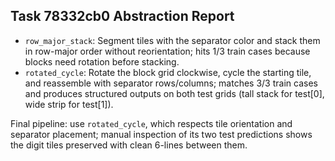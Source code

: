 Task 78332cb0 Abstraction Report
--------------------------------

- `row_major_stack`: Segment tiles with the separator color and stack them in row-major order without reorientation; hits 1/3 train cases because blocks need rotation before stacking.
- `rotated_cycle`: Rotate the block grid clockwise, cycle the starting tile, and reassemble with separator rows/columns; matches 3/3 train cases and produces structured outputs on both test grids (tall stack for test[0], wide strip for test[1]).

Final pipeline: use `rotated_cycle`, which respects tile orientation and separator placement; manual inspection of its two test predictions shows the digit tiles preserved with clean 6-lines between them.
